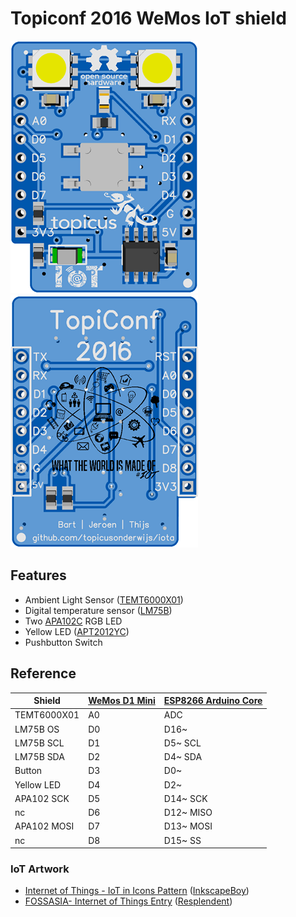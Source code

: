 # Topiconf 2016 WeMos IoT shield

![Alt text](/assets/top.png?raw=true)![Alt text](/assets/bottom.png?raw=true)

## Features

* Ambient Light Sensor ([TEMT6000X01](http://www.vishay.com/docs/81579/temt6000.pdf))
* Digital temperature sensor ([LM75B](http://www.nxp.com/documents/data_sheet/LM75B.pdf))
* Two [APA102C](https://cpldcpu.files.wordpress.com/2014/08/apa-102c-super-led-specifications-2014-en.pdf) RGB LED
* Yellow LED ([APT2012YC](http://www.kingbrightusa.com/images/catalog/SPEC/APT2012YC.pdf))
* Pushbutton Switch

## Reference
| Shield     | [WeMos D1 Mini](http://www.wemos.cc/wiki/doku.php?id=en:d1_mini#diagram) | [ESP8266 Arduino Core](https://github.com/esp8266/Arduino) |
|------------|---------------|----------------------|
| TEMT6000X01| A0            | ADC                  |
| LM75B OS   | D0            | D16~                 |
| LM75B SCL  | D1            | D5~ SCL              |
| LM75B SDA  | D2            | D4~ SDA              |
| Button     | D3            | D0~                 |
| Yellow LED | D4            | D2~                  |
| APA102 SCK | D5            | D14~ SCK             |
| nc         | D6            | D12~ MISO            |
| APA102 MOSI| D7            | D13~ MOSI            |
| nc         | D8            | D15~ SS              |



### IoT Artwork 
* [Internet of Things - IoT in Icons Pattern](https://openclipart.org/detail/242296/internet-of-things-iot-in-icons-pattern) ([InkscapeBoy](https://openclipart.org/user-detail/InkscapeBoy))
* [FOSSASIA- Internet of Things Entry](https://openclipart.org/detail/242084/fossasia-internet-of-things-entry) ([Resplendent](https://openclipart.org/user-detail/Resplendent))
